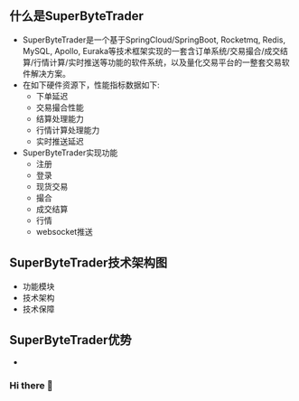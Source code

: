 ## 什么是SuperByteTrader
- SuperByteTrader是一个基于SpringCloud/SpringBoot, Rocketmq, Redis, MySQL, Apollo, Euraka等技术框架实现的一套含订单系统/交易撮合/成交结算/行情计算/实时推送等功能的软件系统，以及量化交易平台的一整套交易软件解决方案。
- 在如下硬件资源下，性能指标数据如下:
  - 下单延迟
  - 交易撮合性能
  - 结算处理能力
  - 行情计算处理能力
  - 实时推送延迟
- SuperByteTrader实现功能
  - 注册
  - 登录
  - 现货交易
  - 撮合
  - 成交结算
  - 行情
  - websocket推送

## SuperByteTrader技术架构图
- 功能模块
- 技术架构
- 技术保障

## SuperByteTrader优势
- 




### Hi there 👋

<!--
**SuperByteTrader/SuperByteTrader** is a ✨ _special_ ✨ repository because its `README.md` (this file) appears on your GitHub profile.

Here are some ideas to get you started:

- 🔭 I’m currently working on ...
- 🌱 I’m currently learning ...
- 👯 I’m looking to collaborate on ...
- 🤔 I’m looking for help with ...
- 💬 Ask me about ...
- 📫 How to reach me: ...
- 😄 Pronouns: ...
- ⚡ Fun fact: ...
-->
